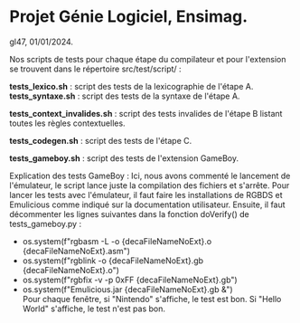 # Projet Génie Logiciel, Ensimag.
gl47, 01/01/2024.  


Nos scripts de tests pour chaque étape du compilateur et pour l'extension se trouvent dans le répertoire src/test/script/ :  

**tests_lexico.sh** : script des tests de la lexicographie de l'étape A.  
**tests_syntaxe.sh** : script des tests de la syntaxe de l'étape A.  

**tests_context_invalides.sh** : script des tests invalides de l'étape B listant toutes les règles contextuelles.   

**tests_codegen.sh** : script des tests de l'étape C.  

**tests_gameboy.sh** : script des tests de l'extension GameBoy.

Explication des tests GameBoy : Ici, nous avons commenté le lancement de l'émulateur, le script lance juste la compilation des fichiers et s'arrête.
Pour lancer les tests avec l'émulateur, il faut faire les installations de RGBDS et Emulicious comme indiqué sur la documentation utilisateur.
Ensuite, il faut décommenter les lignes suivantes dans la fonction doVerify() de tests_gameboy.py :
- os.system(f"rgbasm -L -o {decaFileNameNoExt}.o {decaFileNameNoExt}.asm")
- os.system(f"rgblink -o {decaFileNameNoExt}.gb {decaFileNameNoExt}.o")
- os.system(f"rgbfix -v -p 0xFF {decaFileNameNoExt}.gb")
- os.system(f"Emulicious.jar {decaFileNameNoExt}.gb &")  
Pour chaque fenêtre, si "Nintendo" s'affiche, le test est bon. Si "Hello World" s'affiche, le test n'est pas bon.

